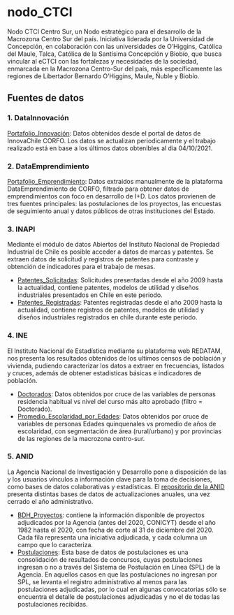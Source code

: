 # nodo_CTCI

Nodo CTCI Centro Sur, un Nodo estratégico para el desarrollo de la Macrozona Centro Sur del país. Iniciativa liderada por la Universidad de Concepción, en colaboración con las universidades de O’Higgins, Católica del Maule, Talca, Católica de la Santísima Concepción y Biobío, que busca vincular al eCTCI con las fortalezas y necesidades de la sociedad, enmarcada en la Macrozona Centro-Sur del país, más específicamente las regiones de Libertador Bernardo O’Higgins, Maule, Ñuble y Biobío.


## Fuentes de datos

### 1. DataInnovación 
[Portafolio_Innovación](/data/portafolio_innova.xlsx): Datos obtenidos desde el portal de datos de InnovaChile CORFO. Los datos se actualizan periodicamente y el trabajo realizado está en base a los últimos datos obtenibles al dia 04/10/2021.
### 2. DataEmprendimiento
[Portafolio_Emprendimiento](/data/portafolio_empren.xlsx): Datos extraidos manualmente de la plataforma DataEmprendimiento de CORFO, filtrado para obtener datos de emprendimientos con foco en desarrollo de I+D. Los datos provienen de tres fuentes principales: las postulaciones de los proyectos, las encuestas de seguimiento anual y datos públicos de otras instituciones del Estado. 
### 3. INAPI
Mediante el módulo de datos Abiertos del Instituto Nacional de Propiedad Industrial de Chile es posible acceder a datos de marcas y patentes. Se extraen datos de solicitud y registros de patentes para contraste y obtención de indicadores para el trabajo de mesas.
- [Patentes_Solicitadas](/data/INAPI/Applications): Solicitudes presentadas desde el año 2009 hasta la actualidad, contiene patentes, modelos de utilidad y diseños industriales presentados en Chile en este periodo.
- [Patentes_Registradas](/data/INAPI/Registers): Patentes registradas desde el año 2009 hasta la actualidad, contiene registros de patentes, modelos de utilidad y diseños industriales registrados en chile durante este periodo.
### 4. INE
El Instituto Nacional de Estadística mediante su plataforma web REDATAM, nos presenta los resultados obtenidos de los ultimos censos de población y vivienda, pudiendo caracterizar los datos a extraer en frecuencias, listados y cruces, además de obtener estadisticas básicas e indicadores de población.
- [Doctorados](/data/Doctorados.xlsx): Datos obtenidos por cruce de las variables de personas residencia habitual vs nivel del curso más alto aprobado (filtro = Doctorado).
- [Promedio_Escolaridad_por_Edades](/data/promedio_escolaridad_por_edades(divison_provincial).xlsx): Datos obtenidos por cruce de variables de personas Edades quinquenales vs promedio de años de escolaridad, con segmentación de área (rural/urbano) y por provincias de las regiones de la macrozona centro-sur.
### 5. ANID
La Agencia Nacional de Investigación y Desarrollo pone a disposición de las y los usuarios vínculos a información clave para la toma de decisiones, como bases de datos colaborativas y estadísticas. El [repositorio de la ANID](https://github.com/ANID-GITHUB?tab=repositories) presenta distintas bases de datos de actualizaciones anuales, una vez cerrado el año administrativo.
- [BDH_Proyectos](/data/ANID/BDH_Proyectos.csv): contiene la información disponible de proyectos adjudicados por la Agencia (antes del 2020, CONICYT) desde el año 1982 hasta el 2020, con fecha de corte al 31 de diciembre del 2020. Cada fila representa una iniciativa adjudicada, y cada columna un campo que lo caracteriza.
- [Postulaciones](/data/ANID/POSTULACIONES_2016_2020.csv): Esta base de datos de postulaciones es una consolidación de resultados de concursos, cuyas postulaciones ingresan o no a través del Sistema de Postulación en Línea (SPL) de la Agencia. En aquellos casos en que las postulaciones no ingresan por SPL, se levanta el registro administrativo al menos para las postulaciones adjudicadas, por lo cual en algunas convocatorias sólo se encuentra el detalle de postulaciones adjudicadas y no el de todas las postulaciones recibidas.

